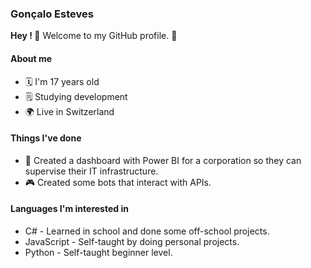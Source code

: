 ### Gonçalo Esteves
**Hey ! 🙌**
Welcome to my GitHub profile. 🤗

#### About me
* 🗓️ I'm 17 years old 
* 🗒️ Studying development
* 🌍 Live in Switzerland

#### Things I've done
* 📂 Created a dashboard with Power BI for a corporation so they can supervise their IT infrastructure.
* 🎮 Created some bots that interact with APIs.

#### Languages I'm interested in
* C# - Learned in school and done some off-school projects.
* JavaScript - Self-taught by doing personal projects.
* Python - Self-taught beginner level.